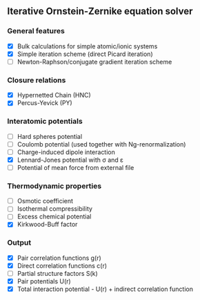 ## Iterative Ornstein-Zernike equation solver

### General features
- [x] Bulk calculations for simple atomic/ionic systems
- [x] Simple iteration scheme (direct Picard iteration)
- [ ] Newton-Raphson/conjugate gradient iteration scheme

### Closure relations
- [x] Hypernetted Chain (HNC)
- [x] Percus-Yevick (PY)

### Interatomic potentials
- [ ] Hard spheres potential
- [ ] Coulomb potential (used together with Ng-renormalization)
- [ ] Charge-induced dipole interaction
- [x] Lennard-Jones potential with σ and ε
- [ ] Potential of mean force from external file

### Thermodynamic properties
- [ ] Osmotic coefficient
- [ ] Isothermal compressibility
- [ ] Excess chemical potential
- [x] Kirkwood-Buff factor

### Output
- [x] Pair correlation functions g(r)
- [x] Direct correlation functions c(r)
- [ ] Partial structure factors S(k)
- [x] Pair potentials U(r)
- [x] Total interaction potential - U(r) + indirect correlation function
